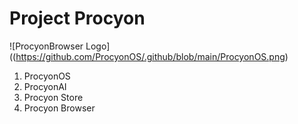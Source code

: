 # Project Procyon
![ProcyonBrowser Logo]((https://github.com/ProcyonOS/.github/blob/main/ProcyonOS.png)
1. ProcyonOS
2. ProcyonAI
3. Procyon Store
4. Procyon Browser
